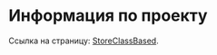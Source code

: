 # Информация по проекту

Ссылка на страницу: [StoreClassBased](https://artyomzolotykh.github.io/store-class-based/).